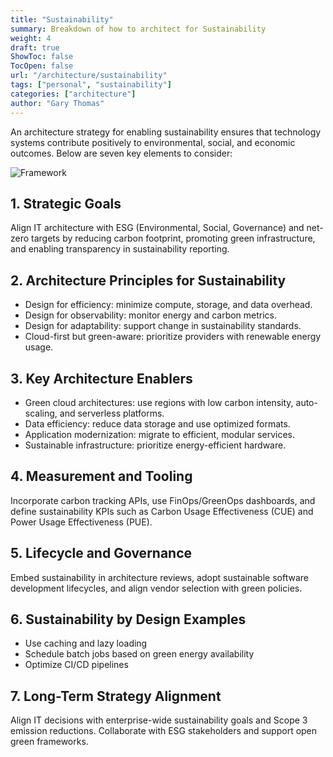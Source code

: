 ```yaml
---
title: "Sustainability"
summary: Breakdown of how to architect for Sustainability
weight: 4
draft: true 
ShowToc: false
TocOpen: false
url: "/architecture/sustainability"
tags: ["personal", "sustainability"]
categories: ["architecture"]
author: "Gary Thomas"
---
```


An architecture strategy for enabling sustainability ensures that technology systems contribute positively to environmental, social, and economic outcomes. Below are seven key elements to consider:

![Framework](/architecture/sustainability/sustainabilityModel.png)

## 1. Strategic Goals
Align IT architecture with ESG (Environmental, Social, Governance) and net-zero targets by reducing carbon footprint, promoting green infrastructure, and enabling transparency in sustainability reporting.

## 2. Architecture Principles for Sustainability
- Design for efficiency: minimize compute, storage, and data overhead.
- Design for observability: monitor energy and carbon metrics.
- Design for adaptability: support change in sustainability standards.
- Cloud-first but green-aware: prioritize providers with renewable energy usage.

## 3. Key Architecture Enablers
- Green cloud architectures: use regions with low carbon intensity, auto-scaling, and serverless platforms.
- Data efficiency: reduce data storage and use optimized formats.
- Application modernization: migrate to efficient, modular services.
- Sustainable infrastructure: prioritize energy-efficient hardware.

## 4. Measurement and Tooling
Incorporate carbon tracking APIs, use FinOps/GreenOps dashboards, and define sustainability KPIs such as Carbon Usage Effectiveness (CUE) and Power Usage Effectiveness (PUE).

## 5. Lifecycle and Governance
Embed sustainability in architecture reviews, adopt sustainable software development lifecycles, and align vendor selection with green policies.

## 6. Sustainability by Design Examples
- Use caching and lazy loading
- Schedule batch jobs based on green energy availability
- Optimize CI/CD pipelines

## 7. Long-Term Strategy Alignment
Align IT decisions with enterprise-wide sustainability goals and Scope 3 emission reductions. Collaborate with ESG stakeholders and support open green frameworks.
